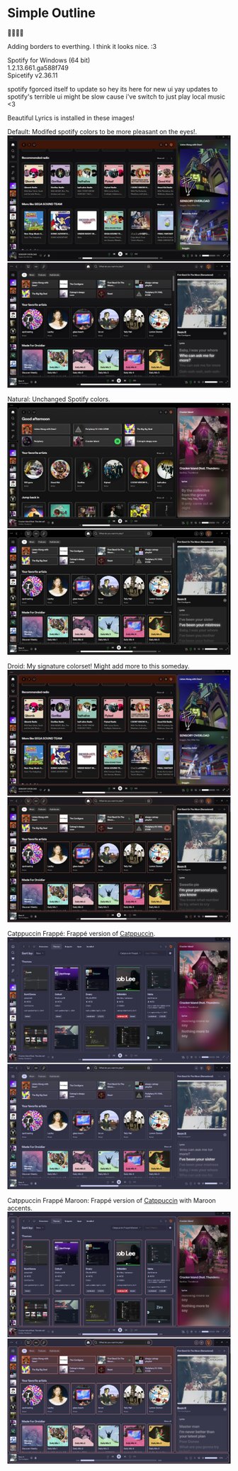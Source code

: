 # Simple Outline
🏳️‍⚧️🏳️‍🌈

Adding borders to everthing. I think it looks nice. :3

Spotify for Windows (64 bit) <br>
1.2.13.661.ga588f749 <br>
Spicetify v2.36.11

spotify fgorced itself to update so hey its here for new ui yay
updates to spotify's terrible ui might be slow cause i've switch to just play local music <3

Beautiful Lyrics is installed in these images!

Default:
Modifed spotify colors to be more pleasant on the eyes!.
![Default](https://github.com/Droidiar/simpleoutline-spicetify/raw/main/images/default.webp)
![Default - New UI](https://github.com/Droidiar/simpleoutline-spicetify/blob/main/images/new%20ui%20default.png?raw=true)

Natural:
Unchanged Spotify colors.
![Natural](https://github.com/Droidiar/simpleoutline-spicetify/raw/main/images/natural.webp)
![Natural - New UI](https://github.com/Droidiar/simpleoutline-spicetify/blob/main/images/new%20ui%20natural.png?raw=true)

Droid:
My signature colorset! Might add more to this someday.
![Droid](https://github.com/Droidiar/simpleoutline-spicetify/raw/main/images/droid.webp)
![Droid - New Ui](https://github.com/Droidiar/simpleoutline-spicetify/blob/main/images/new%20ui%20droid.png?raw=true)

Catppuccin Frappé:
Frappé version of [Catppuccin](https://github.com/catppuccin/catppuccin).
![Catppuccin Frappé](https://github.com/Droidiar/simpleoutline-spicetify/raw/main/images/catfrap.webp)
![Catppuccin Frappe - New UI](https://github.com/Droidiar/simpleoutline-spicetify/blob/main/images/new%20ui%20catppuccin%20frappe.png?raw=true)

Catppuccin Frappé Maroon:
Frappé version of [Catppuccin](https://github.com/catppuccin/catppuccin) with Maroon accents.
![Catppuccin Frappé Maroon](https://github.com/Droidiar/simpleoutline-spicetify/raw/main/images/catfrapmar.webp)
![Catppuccin Frappe Maroon - New UI](https://github.com/Droidiar/simpleoutline-spicetify/blob/main/images/new%20ui%20catppuccin%20frappe%20maroon.png?raw=true)
